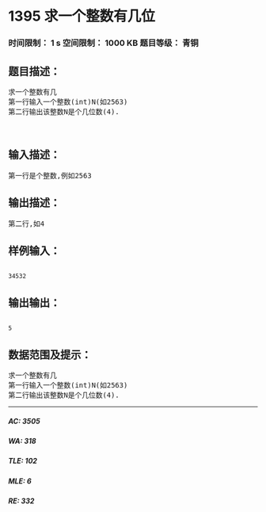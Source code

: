 # 1395 求一个整数有几位   
### 时间限制： 1 s     空间限制： 1000 KB     题目等级： 青铜  
## 题目描述：  

<pre>
求一个整数有几
第一行输入一个整数(int)N(如2563)
第二行输出该整数N是个几位数(4).
 
 
</pre>
  
  
## 输入描述：  

<pre>
第一行是个整数,例如2563
</pre>
  
  
## 输出描述：  

<pre>
第二行,如4
</pre>
  
  
## 样例输入：  

<pre><code>
34532
</code></pre>
  
  
## 输出输出：  

<pre><code>
5
</code></pre>
  
  
## 数据范围及提示：  

<pre>
求一个整数有几
第一行输入一个整数(int)N(如2563)
第二行输出该整数N是个几位数(4).
</pre>
  
  
***  

##### AC: 3505  
##### WA: 318  
##### TLE: 102  
##### MLE: 6  
##### RE: 332  
